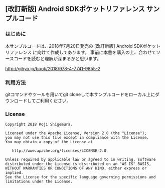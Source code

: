 ## [改訂新版] Android SDKポケットリファレンス サンプルコード

### はじめに

本サンプルコードは、2018年7月20日発売の [改訂新版] Android SDKポケットリファレンス に向けて作成してあります。
事前に本書を購入の上、合わせてソースコードを読むと理解が深まるかと思います。

http://gihyo.jp/book/2018/978-4-7741-9855-2

### 利用方法

gitコマンドやツールを用いてgit cloneして本サンプルコードをローカル上にダウンロードしてご利用ください。

### License
```
Copyright 2018 Koji Shigemura.

Licensed under the Apache License, Version 2.0 (the "License");
you may not use this file except in compliance with the License.
You may obtain a copy of the License at

   http://www.apache.org/licenses/LICENSE-2.0

Unless required by applicable law or agreed to in writing, software
distributed under the License is distributed on an "AS IS" BASIS,
WITHOUT WARRANTIES OR CONDITIONS OF ANY KIND, either express or implied.
See the License for the specific language governing permissions and
limitations under the License.
```
